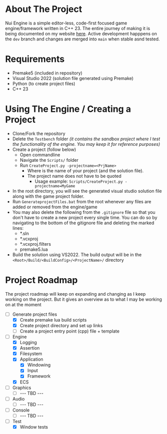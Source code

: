 # About The Project

Nui Engine is a simple editor-less, code-first focused game engine/framework written in C++ 23. The entire journey of making it is being documented on my website [here](https://arnavmehta3000.github.io/posts/mage0/). Active development happpens on the `dev` branch and changes are merged into `main` when stable asnd tested. 

# Requirements

- Premake5 (included in repository)
- Visual Studio 2022 (solution file generated using Premake)
- Python (to create project files)
- C++ 23

# Using The Engine / Creating a Project

- Clone/Fork the repository
- Delete the `Testbench` folder _(it contains the sandbox project where I test the functionality of the engine. You may keep it for reference purposes)_
- Create a project (follow below)
  - Open commandline
  - Navigate the `Scripts/` folder
  - Run `CreateProject.py -projectname=<PrjName>`
    - Where _<PrjName>_ is the name of your project (and the solution file).
    - The project name does not have to be quoted
      - Usage example: `Scripts/CreateProject.py -projectname=MyGame`
- In the root directory, you will see the generated visual studio solution file along with the game project folder.
- Run `GenerateprojectFiles.bat` from the root whenever any files are added or removed from the engine/game
- You may also delete the following from the `.gitignore` file so that you don't have to create a new project every single time. You can do so by navigating to the bottom of the gitignore file and deleting the marked lines:
  - *.sln
  - *.vcxproj
  - *.vcxproj.filters
  - premake5.lua
- Build the solution using VS2022. The build output will be in the `<Root>/Build/<BuildConfig>/<ProjectName>/` directory

# Project Roadmap

The project roadmap will keep on expanding and changing as I keep working on the project. But it gives an overview as to what I may be working on at the moment

- [ ] Generate project files
  - [x] Create premake lua build scripts
  - [x] Create project directory and set up links
  - [ ] Create a project entry point (cpp) file + template
- [ ] Engine
  - [x] Logging
  - [x] Assertion
  - [x] Filesystem
  - [x] Application
    - [x] Windowing
    - [x] Input
    - [x] Framework
  - [x] ECS
- [ ] Graphics
  - [ ] --- TBD ---
- [ ] Audio
  - [ ] --- TBD ---
- [ ] Console
  - [ ] --- TBD ---
- [ ] Test
  - [x] Window tests
